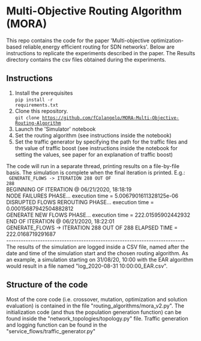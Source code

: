 # Multi-Objective Routing Algorithm (MORA)
This repo contains the code for the paper 'Multi-objective optimization-based reliable,energy efficient routing for SDN networks'.
Below are instructions to replicate the experiments described in the paper.
The Results directory contains the csv files obtained during the experiments.

## Instructions
1) Install the prerequisites <br>
<code>pip install -r requirements.txt</code>
2) Clone this repository. <br>
<code>git clone https://github.com/fColangelo/MORA-Multi-Objective-Routing-Algorithm</code>
3) Launch the 'Simulator' notebook
4) Set the routing algorithm (see instructions inside the notebook)
5) Set the traffic generator by specifying the path for the traffic files and the value of traffic boost (see instructions inside the notebook for setting the values, see paper for an explanation of traffic boost)

The code will run in a separate thread, printing results on a file-by-file basis. The simulation is complete when the final iteration is printed. E.g.: <br>
<code> GENERATE_FLOWS -> ITERATION 288 OUT OF 288  </code>  <br>
BEGINNING OF ITERATION @ 06/21/2020, 18:18:19   <br>
NODE FAILURES PHASE... execution time = 5.0067901611328125e-06 <br>
DISRUPTED FLOWS REROUTING PHASE... execution time = 0.00015687942504882812 <br>
GENERATE NEW FLOWS PHASE... execution time = 222.01595902442932 <br>
END OF ITERATION @ 06/21/2020, 18:22:01   <br>
GENERATE_FLOWS -> ITERATION 288 OUT OF 288 ELAPSED TIME = 222.0168719291687 <br>
-------------------------------------------------------------------------- <br>
</code>
The results of the simulation are logged inside a CSV file, named after the date and time of the simulation start and the chosen routing algorithm. As an example, a simulation starting on 31/08/20, 10:00 with the EAR algorithm would result in a file named "log_2020-08-31 10:00:00_EAR.csv".

## Structure of the code

Most of the core code (i.e. crossover, mutation, optimization and solution evaluation) is contained in the file "routing_algorithms/mora_v2.py". The initialization code (and thus the population generation function) can be found inside the "network_topologies/topology.py" file.
Traffic generation and logging function can be found in the "service_flows/traffic_generator.py"

